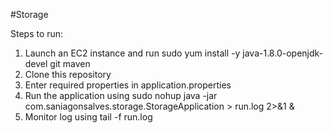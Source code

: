 #Storage

Steps to run:
1. Launch an EC2 instance and run sudo yum install -y java-1.8.0-openjdk-devel git maven 
2. Clone this repository
3. Enter required properties in application.properties
4. Run the application using sudo nohup java -jar com.saniagonsalves.storage.StorageApplication > run.log 2>&1 &
5. Monitor log using tail -f run.log